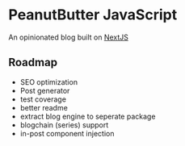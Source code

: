 # PeanutButter JavaScript

An opinionated blog built on [NextJS](https://nextjs.org/)

## Roadmap
- SEO optimization
- Post generator
- test coverage
- better readme
- extract blog engine to seperate package
- blogchain (series) support
- in-post component injection